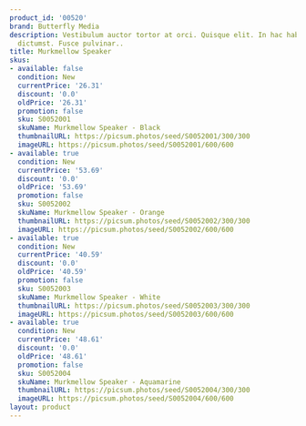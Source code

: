 ```yaml
---
product_id: '00520'
brand: Butterfly Media
description: Vestibulum auctor tortor at orci. Quisque elit. In hac habitasse platea
  dictumst. Fusce pulvinar..
title: Murkmellow Speaker
skus:
- available: false
  condition: New
  currentPrice: '26.31'
  discount: '0.0'
  oldPrice: '26.31'
  promotion: false
  sku: S0052001
  skuName: Murkmellow Speaker - Black
  thumbnailURL: https://picsum.photos/seed/S0052001/300/300
  imageURL: https://picsum.photos/seed/S0052001/600/600
- available: true
  condition: New
  currentPrice: '53.69'
  discount: '0.0'
  oldPrice: '53.69'
  promotion: false
  sku: S0052002
  skuName: Murkmellow Speaker - Orange
  thumbnailURL: https://picsum.photos/seed/S0052002/300/300
  imageURL: https://picsum.photos/seed/S0052002/600/600
- available: true
  condition: New
  currentPrice: '40.59'
  discount: '0.0'
  oldPrice: '40.59'
  promotion: false
  sku: S0052003
  skuName: Murkmellow Speaker - White
  thumbnailURL: https://picsum.photos/seed/S0052003/300/300
  imageURL: https://picsum.photos/seed/S0052003/600/600
- available: true
  condition: New
  currentPrice: '48.61'
  discount: '0.0'
  oldPrice: '48.61'
  promotion: false
  sku: S0052004
  skuName: Murkmellow Speaker - Aquamarine
  thumbnailURL: https://picsum.photos/seed/S0052004/300/300
  imageURL: https://picsum.photos/seed/S0052004/600/600
layout: product
---
```


